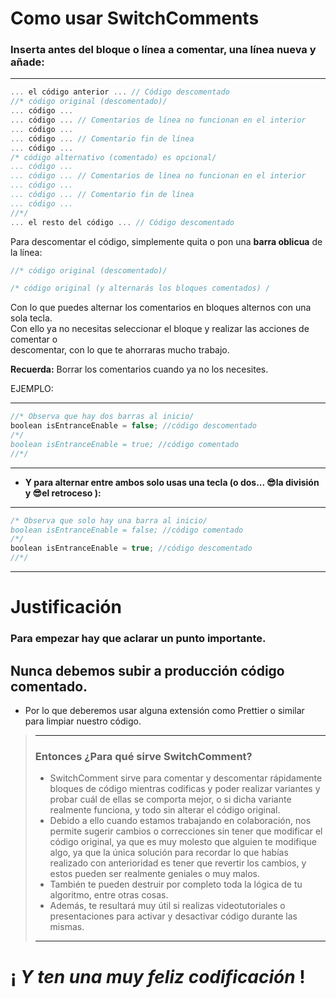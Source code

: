 # Como usar SwitchComments

### Inserta antes del bloque o línea a comentar, una línea nueva y añade:  

---  
```javascript
... el código anterior ... // Código descomentado
//* código original (descomentado)/
... código ...
... código ... // Comentarios de línea no funcionan en el interior 
... código ...
... código ... // Comentario fin de línea
... código ...
/* código alternativo (comentado) es opcional/
... código ...
... código ... // Comentarios de línea no funcionan en el interior 
... código ...
... código ... // Comentario fin de línea
... código ...
//*/
... el resto del código ... // Código descomentado
```

Para descomentar el código, simplemente quita o pon una **barra oblicua** de la línea:  
```javascript
//* código original (descomentado)/
```
```C++
/* código original (y alternarás los bloques comentados) /
```  
Con lo que puedes alternar los comentarios en bloques alternos con una sola tecla.  
Con ello ya no necesitas seleccionar el bloque y realizar las acciones de comentar o  
descomentar, con lo que te ahorraras mucho trabajo.  

**Recuerda:** Borrar los comentarios cuando ya no los necesites.

EJEMPLO:

---
```javascript
//* Observa que hay dos barras al inicio/
boolean isEntranceEnable = false; //código descomentado
/*/
boolean isEntranceEnable = true; //código comentado
//*/
```
---
- **Y para alternar entre ambos solo usas una tecla (o dos... 😎la división y 😎el retroceso ):**

---
```javascript
/* Observa que solo hay una barra al inicio/
boolean isEntranceEnable = false; //código comentado
/*/
boolean isEntranceEnable = true; //código descomentado
//*/
```
---

# Justificación

### Para empezar hay que aclarar un punto importante.
## **Nunca debemos subir a producción código comentado.**
* Por lo que deberemos usar alguna extensión como Prettier o similar para limpiar nuestro código.

>---
>
>### Entonces ¿Para qué sirve SwitchComment?
>- SwitchComment sirve para comentar y descomentar rápidamente bloques de código mientras codificas y poder realizar variantes y probar cuál de ellas se comporta mejor, o si dicha variante realmente funciona, y todo sin alterar el código original.
>- Debido a ello cuando estamos trabajando en colaboración, nos permite sugerir cambios o correcciones sin tener que modificar el código original, ya que es muy molesto que alguien te modifique algo, ya que la única solución para recordar lo que habías realizado con anterioridad es tener que revertir los cambios, y estos pueden ser realmente geniales o muy malos.
>- También te pueden destruir por completo toda la lógica de tu algoritmo, entre otras cosas.
> - Además, te resultará muy útil si realizas videotutoriales o presentaciones 
para activar y desactivar código durante las mismas. 
>---

# **¡** _Y ten una muy feliz codificación_ **!**

